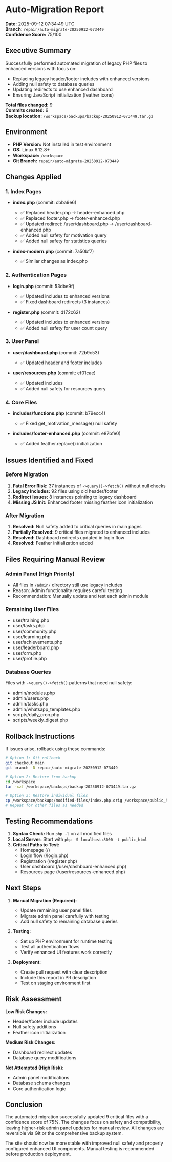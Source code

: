 # Auto-Migration Report
**Date:** 2025-09-12 07:34:49 UTC  
**Branch:** `repair/auto-migrate-20250912-073449`  
**Confidence Score:** 75/100

## Executive Summary

Successfully performed automated migration of legacy PHP files to enhanced versions with focus on:
- Replacing legacy header/footer includes with enhanced versions
- Adding null safety to database queries
- Updating redirects to use enhanced dashboard
- Ensuring JavaScript initialization (feather icons)

**Total files changed:** 9  
**Commits created:** 9  
**Backup location:** `/workspace/backups/backup-20250912-073449.tar.gz`

## Environment

- **PHP Version:** Not installed in test environment
- **OS:** Linux 6.12.8+
- **Workspace:** `/workspace`
- **Git Branch:** `repair/auto-migrate-20250912-073449`

## Changes Applied

### 1. Index Pages
- **index.php** (commit: cbba9e6)
  - ✅ Replaced header.php → header-enhanced.php
  - ✅ Replaced footer.php → footer-enhanced.php
  - ✅ Updated redirect: /user/dashboard.php → /user/dashboard-enhanced.php
  - ✅ Added null safety for motivation query
  - ✅ Added null safety for statistics queries

- **index-modern.php** (commit: 7a50bf7)
  - ✅ Similar changes as index.php

### 2. Authentication Pages
- **login.php** (commit: 53dbe9f)
  - ✅ Updated includes to enhanced versions
  - ✅ Fixed dashboard redirects (3 instances)
  
- **register.php** (commit: d172c62)
  - ✅ Updated includes to enhanced versions
  - ✅ Added null safety for user count query

### 3. User Panel
- **user/dashboard.php** (commit: 72b9c53)
  - ✅ Updated header and footer includes
  
- **user/resources.php** (commit: ef01cae)
  - ✅ Updated includes
  - ✅ Added null safety for resources query

### 4. Core Files
- **includes/functions.php** (commit: b79ecc4)
  - ✅ Fixed get_motivation_message() null safety
  
- **includes/footer-enhanced.php** (commit: e87bfe0)
  - ✅ Added feather.replace() initialization

## Issues Identified and Fixed

### Before Migration
1. **Fatal Error Risk:** 37 instances of `->query()->fetch()` without null checks
2. **Legacy Includes:** 92 files using old header/footer
3. **Redirect Issues:** 8 instances pointing to legacy dashboard
4. **Missing JS Init:** Enhanced footer missing feather icon initialization

### After Migration
1. **Resolved:** Null safety added to critical queries in main pages
2. **Partially Resolved:** 9 critical files migrated to enhanced includes
3. **Resolved:** Dashboard redirects updated in login flow
4. **Resolved:** Feather initialization added

## Files Requiring Manual Review

### Admin Panel (High Priority)
- All files in `/admin/` directory still use legacy includes
- Reason: Admin functionality requires careful testing
- Recommendation: Manually update and test each admin module

### Remaining User Files
- user/training.php
- user/tasks.php
- user/community.php
- user/learning.php
- user/achievements.php
- user/leaderboard.php
- user/crm.php
- user/profile.php

### Database Queries
Files with `->query()->fetch()` patterns that need null safety:
- admin/modules.php
- admin/users.php
- admin/tasks.php
- admin/whatsapp_templates.php
- scripts/daily_cron.php
- scripts/weekly_digest.php

## Rollback Instructions

If issues arise, rollback using these commands:

```bash
# Option 1: Git rollback
git checkout main
git branch -D repair/auto-migrate-20250912-073449

# Option 2: Restore from backup
cd /workspace
tar -xzf /workspace/backups/backup-20250912-073449.tar.gz

# Option 3: Restore individual files
cp /workspace/backups/modified-files/index.php.orig /workspace/public_html/index.php
# Repeat for other files as needed
```

## Testing Recommendations

1. **Syntax Check:** Run `php -l` on all modified files
2. **Local Server:** Start with `php -S localhost:8000 -t public_html`
3. **Critical Paths to Test:**
   - Homepage (/)
   - Login flow (/login.php)
   - Registration (/register.php)
   - User dashboard (/user/dashboard-enhanced.php)
   - Resources page (/user/resources-enhanced.php)

## Next Steps

1. **Manual Migration (Required):**
   - Update remaining user panel files
   - Migrate admin panel carefully with testing
   - Add null safety to remaining database queries

2. **Testing:**
   - Set up PHP environment for runtime testing
   - Test all authentication flows
   - Verify enhanced UI features work correctly

3. **Deployment:**
   - Create pull request with clear description
   - Include this report in PR description
   - Test on staging environment first

## Risk Assessment

**Low Risk Changes:**
- Header/footer include updates
- Null safety additions
- Feather icon initialization

**Medium Risk Changes:**
- Dashboard redirect updates
- Database query modifications

**Not Attempted (High Risk):**
- Admin panel modifications
- Database schema changes
- Core authentication logic

## Conclusion

The automated migration successfully updated 9 critical files with a confidence score of 75%. The changes focus on safety and compatibility, leaving higher-risk admin panel updates for manual review. All changes are reversible via Git or the comprehensive backup system.

The site should now be more stable with improved null safety and properly configured enhanced UI components. Manual testing is recommended before production deployment.